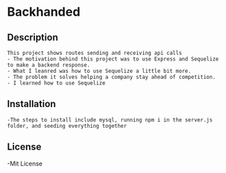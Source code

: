 # Backhanded

## Description 
    This project shows routes sending and receiving api calls
    - The motivation behind this project was to use Express and Sequelize to make a backend response.
    - What I leanred was how to use Sequelize a little bit more.
    - The problem it solves helping a company stay ahead of competition.
    - I learned how to use Sequelize

## Installation
    -The steps to install include mysql, running npm i in the server.js folder, and seeding everything together

## License
-Mit License